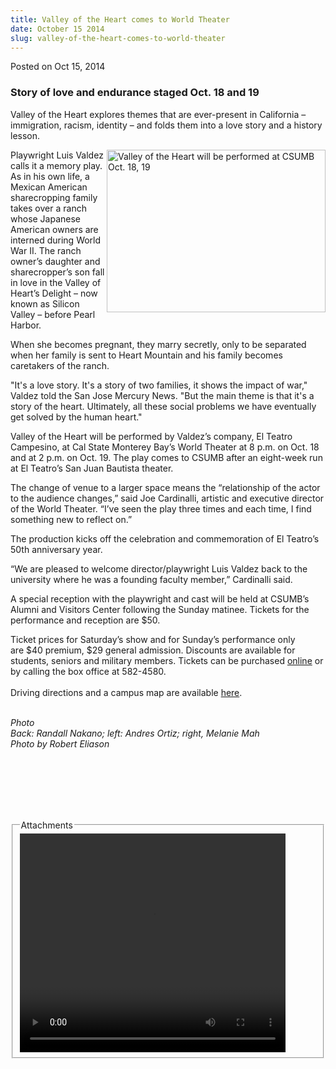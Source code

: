 ```yaml
---
title: Valley of the Heart comes to World Theater
date: October 15 2014
slug: valley-of-the-heart-comes-to-world-theater
---
```


 



<span class="date">Posted on Oct 15, 2014    </span>
<h3>Story of love and endurance staged Oct. 18 and 19</h3>
<p>Valley of the Heart explores themes that are ever-present in
California &#x2013; immigration, racism, identity &#x2013; and folds them into a
love story and a history lesson.</p>
<p><img alt="Valley of the Heart will be performed at CSUMB Oct. 18, 19" src="https://news.csumb.edu/sites/default/files/65/attachments/news/images/valleyofheartb.jpg" style="width:350px; float:right; height:260px">Playwright Luis
Valdez calls it a memory play. As in his own life, a Mexican
American sharecropping family takes over a ranch whose Japanese
American owners are interned during World War II. The ranch owner&#x2019;s
daughter and sharecropper&#x2019;s son fall in love in the Valley of
Heart&#x2019;s Delight &#x2013; now known as Silicon Valley &#x2013; before Pearl
Harbor.</img></p>
<p>When she becomes pregnant, they marry secretly, only to be
separated when her family is sent to Heart Mountain and his family
becomes caretakers of the ranch.</p>
<p>&quot;It&apos;s a love story. It&apos;s a story of two families, it shows the
impact of war,&quot; Valdez told the San Jose Mercury News. &quot;But the
main theme is that it&apos;s a story of the heart. Ultimately, all these
social problems we have eventually get solved by the human
heart.&quot;</p>
<p>Valley of the Heart will be performed by Valdez&#x2019;s company, El
Teatro Campesino, at Cal State Monterey Bay&#x2019;s World Theater at 8
p.m. on Oct. 18 and at 2 p.m. on Oct. 19. The play comes to CSUMB
after an eight-week run at El Teatro&#x2019;s San Juan Bautista
theater.</p>
<p>The change of venue to a larger space means the &#x201C;relationship of
the actor to the audience changes,&#x201D; said Joe Cardinalli, artistic
and executive director of the World Theater. &#x201C;I&#x2019;ve seen the play
three times and each time, I find something new to reflect on.&#x201D;</p>
<p>The production kicks off the celebration and commemoration of El
Teatro&#x2019;s 50th anniversary year.</p>
<p>&#x201C;We are pleased to welcome director/playwright Luis Valdez back
to the university where he was a founding faculty member,&#x201D;
Cardinalli said.</p>
<p>A special reception with the playwright and cast will be held at
CSUMB&#x2019;s Alumni and Visitors Center following the Sunday matinee.
Tickets for the performance and reception are $50.</p>
<p>Ticket prices for Saturday&#x2019;s show and for Sunday&#x2019;s performance
only are&#xA0;$40 premium, $29 general admission. Discounts are
available for students, seniors and military members. Tickets can
be purchased <a href="https://csumb.edu/worldtheater" rel="nofollow">online</a>&#xA0;or by calling the box office at
582-4580.<br>
<br>
Driving directions and a campus map are available <a href="https://csumb.edu/maps" rel="nofollow">here</a>.&#xA0;</br></br></p>
<p class="small"><em>Photo<br>
Back: Randall Nakano; left: Andres Ortiz; right, Melanie Mah<br>
Photo by Robert Eliason</br></br></em><br>
&#xA0;</br></p>
<p class="small"><br>
&#xA0;</br></p>
<fieldset class="fieldgroup group-attachments">
<legend>Attachments</legend>
<div class="field field-type-emvideo field-field-attach-video">
<div class="field-items">
<div class="field-item odd">
<div class="emvideo emvideo-video emvideo-youtube">
<div class="emfield-emvideo emfield-emvideo-youtube">
<div id="emvideo-youtube-flash-wrapper-1">
<!--<object type="application/x-shockwave-flash" height="350" width="425" data="https://www.youtube.com/v/6Zdwii3B0ZE&amp;rel=0&amp;enablejsapi=1&amp;playerapiid=ytplayer&amp;fs=1" id="emvideo-youtube-flash-1">
          <param name="movie" value="https://www.youtube.com/v/6Zdwii3B0ZE&amp;rel=0&amp;enablejsapi=1&amp;playerapiid=ytplayer&amp;fs=1" />
          <param name="allowScriptAccess" value="sameDomain"/>
          <param name="quality" value="best"/>
          <param name="allowFullScreen" value="true"/>
          <param name="bgcolor" value="#FFFFFF"/>
          <param name="scale" value="noScale"/>
          <param name="salign" value="TL"/>
          <param name="FlashVars" value="playerMode=embedded" />
          <param name="wmode" value="transparent" />
        </object>-->
<video controls="" width="425" height="350">
<source src="https://r19---sn-o097znee.googlevideo.com/videoplayback?ip=198.189.249.65&amp;dur=182.741&amp;id=o-ALAjMLPoWXGz5jaooyEhqTD72mId2Seghj332Tmdb5KY&amp;initcwndbps=4392500&amp;pl=23&amp;source=youtube&amp;ratebypass=yes&amp;mv=m&amp;signature=D2097AE5339919269B2C350DB7CC4788EB42AC8B.B1E804F9A17E5B9659ECCC69537D8FEA3995A572&amp;ms=au&amp;ipbits=0&amp;mm=31&amp;sparams=dur,id,initcwndbps,ip,ipbits,itag,mm,ms,mv,pl,ratebypass,source,upn,expire&amp;sver=3&amp;upn=9Uli7CGfa9U&amp;fexp=900718,907263,916104,923368,927622,929821,930676,936121,9406392,941004,943917,947225,948124,952302,952605,952901,955301,957103,957105,957201,959701&amp;key=yt5&amp;expire=1422339910&amp;itag=18&amp;mt=1422318259&amp;name=6Zdwii3B0ZE" type="video/mp4"/></video></div>
</div>
</div>
</div>
</div>
</div>
</fieldset>





 
